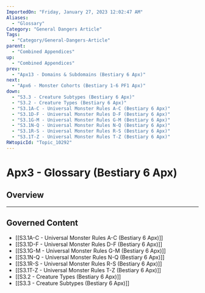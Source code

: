 ```yaml
---
ImportedOn: "Friday, January 27, 2023 12:02:47 AM"
Aliases:
  - "Glossary"
Category: "General Dangers Article"
Tags:
  - "Category/General-Dangers-Article"
parent:
  - "Combined Appendices"
up:
  - "Combined Appendices"
prev:
  - "Apx13 - Domains & Subdomains (Bestiary 6 Apx)"
next:
  - "Apx6 - Monster Cohorts (Bestiary 1-6 PF1 Apx)"
down:
  - "S3.3 - Creature Subtypes (Bestiary 6 Apx)"
  - "S3.2 - Creature Types (Bestiary 6 Apx)"
  - "S3.1A-C - Universal Monster Rules A-C (Bestiary 6 Apx)"
  - "S3.1D-F - Universal Monster Rules D-F (Bestiary 6 Apx)"
  - "S3.1G-M - Universal Monster Rules G-M (Bestiary 6 Apx)"
  - "S3.1N-Q - Universal Monster Rules N-Q (Bestiary 6 Apx)"
  - "S3.1R-S - Universal Monster Rules R-S (Bestiary 6 Apx)"
  - "S3.1T-Z - Universal Monster Rules T-Z (Bestiary 6 Apx)"
RWtopicId: "Topic_10292"
---
```

# Apx3 - Glossary (Bestiary 6 Apx)
## Overview
---
## Governed Content
- [[S3.1A-C - Universal Monster Rules A-C (Bestiary 6 Apx)]]
- [[S3.1D-F - Universal Monster Rules D-F (Bestiary 6 Apx)]]
- [[S3.1G-M - Universal Monster Rules G-M (Bestiary 6 Apx)]]
- [[S3.1N-Q - Universal Monster Rules N-Q (Bestiary 6 Apx)]]
- [[S3.1R-S - Universal Monster Rules R-S (Bestiary 6 Apx)]]
- [[S3.1T-Z - Universal Monster Rules T-Z (Bestiary 6 Apx)]]
- [[S3.2 - Creature Types (Bestiary 6 Apx)]]
- [[S3.3 - Creature Subtypes (Bestiary 6 Apx)]]

